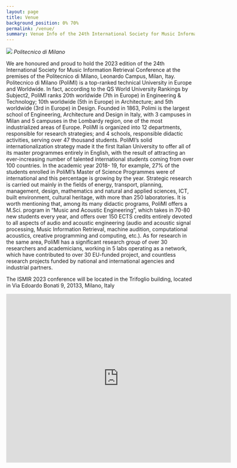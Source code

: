 ```yaml
---
layout: page
title: Venue
background_position: 0% 70%
permalink: /venue/
summary: Venue Info of the 24th International Society for Music Information Retrieval Conference
---
```


![](assets/img/polimi.jpg)
*Politecnico di Milano*

We are honoured and proud to hold the 2023 edition of the 24th International Society for Music Information Retrieval Conference at the premises of the Politecnico di Milano, Leonardo Campus, Milan, Itay.
Politecnico di Milano (PoliMI) is a top-ranked technical University in Europe and Worldwide. In fact, according to the QS World University Rankings by Subject2, PoliMI ranks 20th worldwide (7th in Europe) in Engineering & Technology; 10th worldwide (5th in Europe) in Architecture; and 5th worldwide (3rd in Europe) in Design. Founded in 1863, Polimi is the largest school of Engineering, Architecture and Design in Italy, with 3 campuses in Milan and 5 campuses in the Lombardy region, one of the most industrialized areas of Europe.
PoliMI is organized into 12 departments, responsible for research strategies; and 4 schools, responsible didactic activities, serving over 47 thousand students. PoliMI’s solid internationalization strategy made it the first Italian University to offer all of its master programmes entirely in English, with the result of attracting an ever-increasing number of talented international students coming from over 100 countries. In the academic year 2018- 19, for example, 27% of the students enrolled in PoliMI’s Master of Science Programmes were of international and this percentage is growing by the year. Strategic research is carried out mainly in the fields of energy, transport, planning, management, design, mathematics and natural and applied sciences, ICT, built environment, cultural heritage, with more than 250 laboratories.
It is worth mentioning that, among its many didactic programs, PoliMI offers a M.Sci. program in “Music and Acoustic Engineering”, which takes in 70-80 new students every year, and offers over 150 ECTS credits entirely devoted to all aspects of audio and acoustic engineering (audio and acoustic signal processing, Music Information Retrieval, machine audition, computational acoustics, creative programming and computing, etc.). As for research in the same area, PoliMI has a significant research group of over 30 researchers and academicians, working in 5 labs operating as a network, which have contributed to over 30 EU-funded project, and countless research projects funded by national and international agencies and industrial partners.

The ISMIR 2023 conference will be located in the Trifoglio building, located in Via Edoardo Bonati 9, 20133, Milano, Italy

<iframe src="https://www.google.com/maps/embed?pb=!1m18!1m12!1m3!1d2797.4938796725073!2d9.22559807625793!3d45.479998471074204!2m3!1f0!2f0!3f0!3m2!1i1024!2i768!4f13.1!3m3!1m2!1s0x4786c6f13e309441%3A0x7b80ebeb99531e2d!2sEdificio%2013%20(Trifoglio)%2C%20Politecnico%20di%20Milano!5e0!3m2!1sit!2sit!4v1684914744862!5m2!1sit!2sit" width="600" height="450" style="border:0;" allowfullscreen="" loading="lazy" referrerpolicy="no-referrer-when-downgrade"></iframe>
